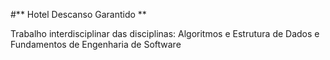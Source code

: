 #** Hotel Descanso Garantido **

Trabalho interdisciplinar das disciplinas: Algoritmos e Estrutura de Dados e Fundamentos de Engenharia de Software
